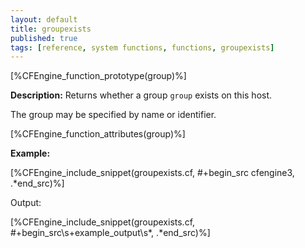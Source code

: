 ```yaml
---
layout: default
title: groupexists
published: true
tags: [reference, system functions, functions, groupexists]
---
```


[%CFEngine_function_prototype(group)%]

**Description:** Returns whether a group `group` exists on this host.

The group may be specified by name or identifier.

[%CFEngine_function_attributes(group)%]

**Example:**

[%CFEngine_include_snippet(groupexists.cf, #\+begin_src cfengine3, .*end_src)%]

Output:

[%CFEngine_include_snippet(groupexists.cf, #\+begin_src\s+example_output\s*, .*end_src)%]
